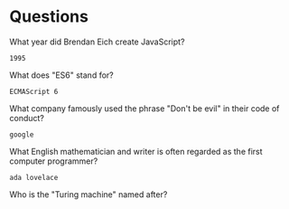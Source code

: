 # Questions

What year did Brendan Eich create JavaScript?

```
1995

```

What does "ES6" stand for?

```
ECMAScript 6

```

What company famously used the phrase "Don't be evil" in their code of conduct?

```
google

```

What English mathematician and writer is often regarded as the first computer programmer?

```
ada lovelace

```

Who is the "Turing machine" named after?

```

```
